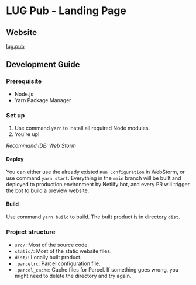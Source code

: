# LUG Pub - Landing Page

## Website

[lug.pub](https://www.lug.pub)

## Development Guide

### Prerequisite

- Node.js
- Yarn Package Manager

### Set up

1. Use command `yarn` to install all required Node modules.
2. You're up!

*Recommand IDE: Web Storm*

#### Deploy

You can either use the already existed `Run Configuration` in WebStorm, or use command `yarn start`.
Everything in the `main` branch will be built and deployed to production environment by Netlify bot, and every PR will trigger the bot to build a preview website.

#### Build

Use command `yarn build` to build. The built product is in directory `dist`.

### Project structure

- `src/`: Most of the source code.
- `static/`: Most of the static website files.
- `dist/`: Locally built product.
- `.parcelrc`: Parcel configuration file.
- `.parcel_cache`: Cache files for Parcel. If something goes wrong, you might need to delete the directory and try again.
